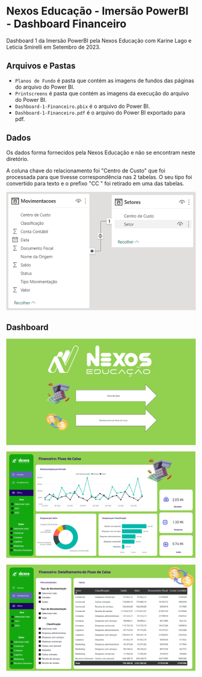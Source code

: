 # Nexos Educação - Imersão PowerBI - Dashboard Financeiro
Dashboard 1 da Imersão PowerBI pela Nexos Educação com Karine Lago e Leticia Smirelli em Setembro de 2023.


## Arquivos e Pastas
- `Planos de Fundo` é pasta que contém as imagens de fundos das páginas do arquivo do Power BI.
- `Printscreens` é pasta que contém as imagens da execução do arquivo do Power BI.
- `Dashboard-1-Financeiro.pbix` é o arquivo do Power BI.
- `Dashboard-1-Financeiro.pdf` é o arquivo do Power BI exportado para pdf.


## Dados
Os dados forma fornecidos pela Nexos Educação e não se encontram neste diretório.

A coluna chave do relacionamento foi "Centro de Custo" que foi processada para que tivesse correspondência nas 2 tabelas.
O seu tipo foi convertido para texto e o prefixo "CC " foi retirado em uma das tabelas.

![Dados-Financeiros](Printscreens/Dados-Financeiros.png)


## Dashboard

![Dashboard-1-pagina-1](Printscreens/Dashboard-1-pagina-1.png)

![Dashboard-1-pagina-2](Printscreens/Dashboard-1-pagina-2.png)

![Dashboard-1-pagina-3](Printscreens/Dashboard-1-pagina-3.png)